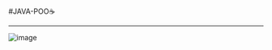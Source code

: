 #J A V A - P O O ☕



---




![image](https://github.com/user-attachments/assets/1cafaef6-2437-4f23-a658-94562b0cd31a)



 
 
